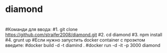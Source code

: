 # diamond
#
#Команди для ввода:
#1. git clone https://github.com/straifer2008/diamond.git
#2. cd diamond
#3. npm install
#4. grunt up
#Если нужно запустить docker container c проэктом введите:
#docker build -d -t diamind .
#docker run -d -it -p 3000 diamond
